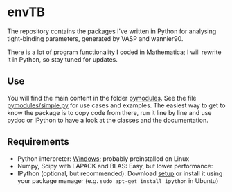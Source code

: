 envTB
=====

The repository contains the packages I've written in Python
for analysing tight-binding parameters, generated by VASP and wannier90.

There is a lot of program functionality I coded in Mathematica; I will
rewrite it in Python, so stay tuned for updates.

Use
---

You will find the main content in the folder 
[pymodules](https://github.com/zonksoft/envTB/tree/master/pymodules). 
See the file 
[pymodules/simple.py](https://github.com/zonksoft/envTB/blob/master/pymodules/simple.py) 
for use cases and examples. The easiest way to get to know the package is 
to copy code from there, run it line by line and use pydoc or IPython to have 
a look at the classes and the documentation.


Requirements
------------

* Python interpreter: [Windows](http://www.python.org/getit/windows/); probably preinstalled on Linux
* Numpy, Scipy with LAPACK and BLAS: Easy, but lower performance: 
* IPython (optional, but recommended): Download [setup](http://ipython.org/download.html) or install it
  using your package manager (e.g. `sudo apt-get install ipython` in Ubuntu)